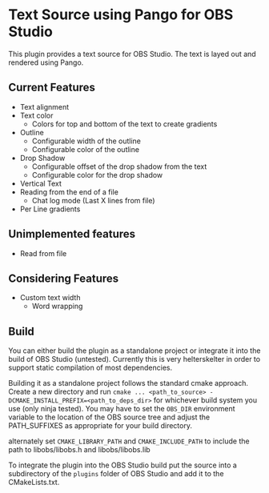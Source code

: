 Text Source using Pango for OBS Studio
======================================

This plugin provides a text source for OBS Studio. The text is layed out
and rendered using Pango.

Current Features
----------------

* Text alignment
* Text color
  * Colors for top and bottom of the text to create gradients
* Outline
  * Configurable width of the outline
  * Configurable color of the outline
* Drop Shadow
  * Configurable offset of the drop shadow from the text
  * Configurable color for the drop shadow
* Vertical Text
* Reading from the end of a file
	* Chat log mode (Last X lines from file)
* Per Line gradients

Unimplemented features
----------------------
* Read from file

Considering Features
----------------
* Custom text width
  * Word wrapping

Build
-----

You can either build the plugin as a standalone project or integrate it
into the build of OBS Studio (untested). Currently this is very helterskelter
in order to support static compilation of most dependencies.

Building it as a standalone project follows the standard cmake approach.
Create a new directory and run 
`cmake ... <path_to_source> -DCMAKE_INSTALL_PREFIX=<path_to_deps_dir>` for
whichever build system you use (only ninja tested). You may have to set 
the `OBS_DIR` environment variable to the location of the OBS source tree
and adjust the PATH_SUFFIXES as appropriate for your build directory.

alternately set `CMAKE_LIBRARY_PATH` and `CMAKE_INCLUDE_PATH` to include 
the path to libobs/libobs.h and libobs/libobs.lib

To integrate the plugin into the OBS Studio build put the source into a
subdirectory of the `plugins` folder of OBS Studio and add it to the
CMakeLists.txt.